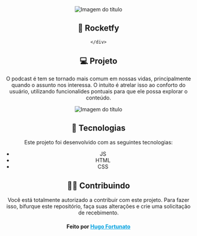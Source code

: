 <div align = "center">
    <img alt = "Imagem do título" src = "./rock.png">
    <h2 align = "center"> 🥊 Rocketfy </h2>
    <div align = "center">
      
    </div>
  </div>
  
  >
  
  ## 💻 Projeto
  
  O podcast é tem se tornado mais comum em nossas vidas, principalmente quando o assunto nos interessa. 
  O intuito é atrelar isso ao conforto do usuário, utilizando funcionalides pontuais para que ele possa explorar o conteúdo.
  
  >
  
  <div align = "center">
    <img alt = "Imagem do título" src = "./aplic.jpg">
  </div>
  
  >
  
  ## 🚀 Tecnologias
  
  Este projeto foi desenvolvido com as seguintes tecnologias:
  
  - JS
  - HTML
  - CSS
  
  >
  
  ## 👊🏼 Contribuindo
  Você está totalmente autorizado a contribuir com este projeto. Para fazer isso, bifurque este repositório, faça suas alterações e crie uma solicitação de recebimento.
  
  >>
  
  <h4 align = "center">
      Feito por <a href="https://www.linkedin.com/in/hugofor/" style="color: #00a0df" target="_blank"> Hugo Fortunato </a>
  </h4>
